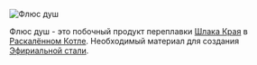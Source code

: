 ![Флюс душ](item:betterwithmods:material@38)

Флюс душ - это побочный продукт переплавки [Шлака Края](ender_slag.md) в [Раскалённом Котле](../blocks/cauldron.md).
Необходимый материал для создания [Эфириальной стали](soulforged_steel.md).
